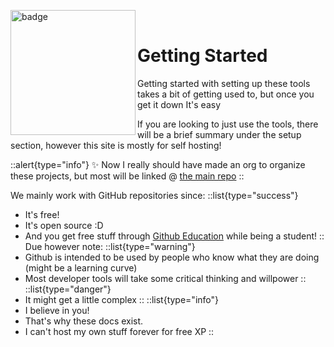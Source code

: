 <img align="left" src="https://docs.sillylittle.tech/slfdocs.png" height="200" width="200" alt="badge"/> <br />
# Getting Started
Getting started with setting up these tools takes a bit of getting used to, but once you get it down It's easy

If you are looking to just use the tools, there will be a brief summary under the setup section, however this site is mostly for self hosting!

::alert{type="info"}
✨ Now I really should have made an org to organize these projects, but most will be linked @ [the main repo](https://github.com/dswan36/SillyLittleFiles)
::

We mainly work with GitHub repositories since:
::list{type="success"}
- It's free!
- It's open source :D
- And you get free stuff through [Github Education](https://education.github.com) while being a student!
::
Due however note:
::list{type="warning"}
- Github is intended to be used by people who know what they are doing (might be a learning curve)
- Most developer tools will take some critical thinking and willpower
::
::list{type="danger"}
- It might get a little complex
::
::list{type="info"}
- I believe in you!
- That's why these docs exist.
- I can't host my own stuff forever for free XP
::
